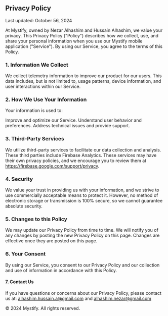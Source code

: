 Privacy Policy
--------------
Last updated: October 56, 2024

At Mystify, owned by Nezar Alhashim and Hussain Alhashim, we value your privacy. This Privacy Policy ("Policy") describes how we collect, use, and share your personal information when you use our Mystify mobile application ("Service"). By using our Service, you agree to the terms of this Policy.

### 1. Information We Collect
We collect telemetry information to improve our product for our users. This data includes, but is not limited to, usage patterns, device information, and user interactions within our Service.

### 2. How We Use Your Information
Your information is used to:

Improve and optimize our Service.
Understand user behavior and preferences.
Address technical issues and provide support.
### 3. Third-Party Services
We utilize third-party services to facilitate our data collection and analysis. These third parties include Firebase Analytics. These services may have their own privacy policies, and we encourage you to review them at https://firebase.google.com/support/privacy.

### 4. Security
We value your trust in providing us with your information, and we strive to use commercially acceptable means to protect it. However, no method of electronic storage or transmission is 100% secure, so we cannot guarantee absolute security.

### 5. Changes to this Policy
We may update our Privacy Policy from time to time. We will notify you of any changes by posting the new Privacy Policy on this page. Changes are effective once they are posted on this page.

### 6. Your Consent
By using our Service, you consent to our Privacy Policy and our collection and use of information in accordance with this Policy.

#### 7. Contact Us
If you have questions or concerns about our Privacy Policy, please contact us at: alhashim.hussain.a@gmail.com and alhashim.nezar@gmail.com

© 2024 Mystify. All rights reserved.

